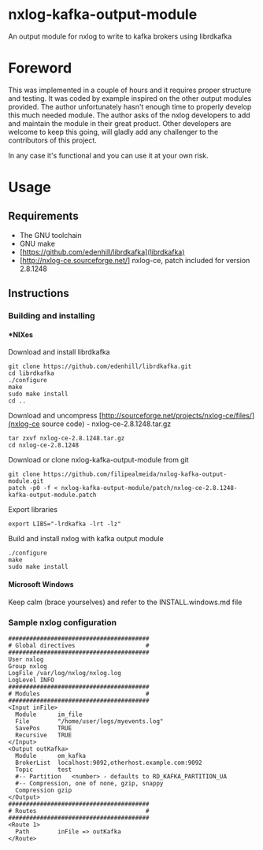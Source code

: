 nxlog-kafka-output-module
=========================

An output module for nxlog to write to kafka brokers using librdkafka

# Foreword
This was implemented in a couple of hours and it requires proper structure and testing.
It was coded by example inspired on the other output modules provided.
The author unfortunately hasn't enough time to properly develop this much needed module.
The author asks of the nxlog developers to add and maintain the module in their great product.
Other developers are welcome to keep this going, will gladly add any challenger to the contributors of this project.

In any case it's functional and you can use it at your own risk.

# Usage

## Requirements
* The GNU toolchain
* GNU make
* [https://github.com/edenhill/librdkafka](librdkafka)
* [http://nxlog-ce.sourceforge.net/] nxlog-ce, patch included for version 2.8.1248

## Instructions


### Building and installing
#### *NIXes
Download and install librdkafka

	git clone https://github.com/edenhill/librdkafka.git
	cd librdkafka
	./configure
	make
	sudo make install
	cd ..

Download and uncompress [http://sourceforge.net/projects/nxlog-ce/files/](nxlog-ce source code) - nxlog-ce-2.8.1248.tar.gz

	tar zxvf nxlog-ce-2.8.1248.tar.gz
	cd nxlog-ce-2.8.1248

Download or clone nxlog-kafka-output-module from git 

	git clone https://github.com/filipealmeida/nxlog-kafka-output-module.git
	patch -p0 -f < nxlog-kafka-output-module/patch/nxlog-ce-2.8.1248-kafka-output-module.patch

Export libraries

	export LIBS="-lrdkafka -lrt -lz"

Build and install nxlog with kafka output module

	./configure
	make
	sudo make install

#### Microsoft Windows
Keep calm (brace yourselves) and refer to the INSTALL.windows.md file

### Sample nxlog configuration

	########################################
	# Global directives                    #
	########################################
	User nxlog
	Group nxlog
	LogFile /var/log/nxlog/nxlog.log
	LogLevel INFO
	########################################
	# Modules                              #
	########################################
	<Input inFile>
	  Module      im_file
	  File        "/home/user/logs/myevents.log"
	  SavePos     TRUE
	  Recursive   TRUE
	</Input>
	<Output outKafka>
	  Module      om_kafka
	  BrokerList  localhost:9092,otherhost.example.com:9092
	  Topic       test
	  #-- Partition   <number> - defaults to RD_KAFKA_PARTITION_UA
	  #-- Compression, one of none, gzip, snappy
	  Compression gzip
	</Output>
	########################################
	# Routes                               #
	########################################
	<Route 1>
	  Path        inFile => outKafka
	</Route>
